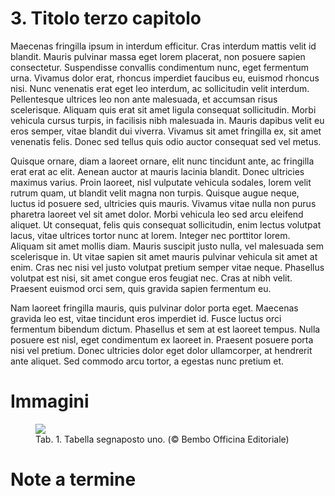 # 3. Titolo terzo capitolo
 
Maecenas fringilla ipsum in interdum efficitur. Cras interdum mattis velit id blandit. Mauris pulvinar massa eget lorem placerat, non posuere sapien consectetur. Suspendisse convallis condimentum nunc, eget fermentum urna. Vivamus dolor erat, rhoncus imperdiet faucibus eu, euismod rhoncus nisi. Nunc venenatis erat eget leo interdum, ac sollicitudin velit interdum. Pellentesque ultrices leo non ante malesuada, et accumsan risus scelerisque. Aliquam quis erat sit amet ligula consequat sollicitudin. Morbi vehicula cursus turpis, in facilisis nibh malesuada in. Mauris dapibus velit eu eros semper, vitae blandit dui viverra. Vivamus sit amet fringilla ex, sit amet venenatis felis. Donec sed tellus quis odio auctor consequat sed vel metus.

Quisque ornare, diam a laoreet ornare, elit nunc tincidunt ante, ac fringilla erat erat ac elit. Aenean auctor at mauris lacinia blandit. Donec ultricies maximus varius. Proin laoreet, nisl vulputate vehicula sodales, lorem velit rutrum quam, ut blandit velit magna non turpis. Quisque augue neque, luctus id posuere sed, ultricies quis mauris. Vivamus vitae nulla non purus pharetra laoreet vel sit amet dolor. Morbi vehicula leo sed arcu eleifend aliquet. Ut consequat, felis quis consequat sollicitudin, enim lectus volutpat lacus, vitae ultrices tortor nunc at lorem. Integer nec porttitor lorem. Aliquam sit amet mollis diam. Mauris suscipit justo nulla, vel malesuada sem scelerisque in. Ut vitae sapien sit amet mauris pulvinar vehicula sit amet at enim. Cras nec nisi vel justo volutpat pretium semper vitae neque. Phasellus volutpat est nisi, sit amet congue eros feugiat nec. Cras at nibh velit. Praesent euismod orci sem, quis gravida sapien fermentum eu.

Nam laoreet fringilla mauris, quis pulvinar dolor porta eget. Maecenas gravida leo est, vitae tincidunt eros imperdiet id. Fusce luctus orci fermentum bibendum dictum. Phasellus et sem at est laoreet tempus. Nulla posuere est nisl, eget condimentum ex laoreet in. Praesent posuere porta nisi vel pretium. Donec ultricies dolor eget dolor ullamcorper, at hendrerit ante aliquet. Sed commodo arcu tortor, a egestas nunc pretium et.

# Immagini
<figure>
	<img src="../images/tab_1.png">
	<figcaption>Tab. 1. Tabella segnaposto uno. (© Bembo Officina Editoriale)</figcaption>
</figure>


# Note a termine

